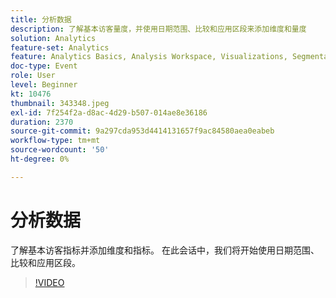 ```yaml
---
title: 分析数据
description: 了解基本访客量度，并使用日期范围、比较和应用区段来添加维度和量度
solution: Analytics
feature-set: Analytics
feature: Analytics Basics, Analysis Workspace, Visualizations, Segmentation, Metrics
doc-type: Event
role: User
level: Beginner
kt: 10476
thumbnail: 343348.jpeg
exl-id: 7f254f2a-d8ac-4d29-b507-014ae8e36186
duration: 2370
source-git-commit: 9a297cda953d4414131657f9ac84580aea0eabeb
workflow-type: tm+mt
source-wordcount: '50'
ht-degree: 0%

---
```


# 分析数据

了解基本访客指标并添加维度和指标。 在此会话中，我们将开始使用日期范围、比较和应用区段。

>[!VIDEO](https://video.tv.adobe.com/v/343348/?quality=12&learn=on)

